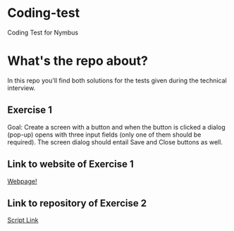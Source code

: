 # Coding-test
Coding Test for Nymbus

# What's the repo about?
In this repo you'll find both solutions for the tests given during the technical interview.

## Exercise 1
Goal: Create a screen with a button and when the button is clicked a dialog (pop-up) opens with
three input fields (only one of them should be required). The screen dialog should entail Save
and Close buttons as well.

## Link to website of Exercise 1
<a href="https://davidtc8.github.io/Coding-test/" target="_blank">Webpage!</a>

## Link to repository of Exercise 2
<a href="https://github.com/davidtc8/Coding-test/blob/master/Ex2/script.js" target="_blank">Script Link</a>